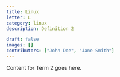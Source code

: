 ```yaml
---
title: Linux
letter: L
category: linux
description: Definition 2

draft: false
images: []
contributors: ["John Doe", "Jane Smith"]
---
```


Content for Term 2 goes here.
